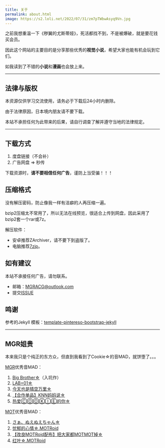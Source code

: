 ```yaml
---
title: 关于
permalink: about.html
image: https://s2.loli.net/2022/07/31/zm7pTWbwAsyq9Vn.jpg
---
```


之前我想重温一下《秽翼的尤斯蒂娅》，死活都找不到，不是被爆破，就是要花钱买会员。

因此这个网站的主要目的是分享那些优秀的**视觉小说**，希望大家也能有机会玩到它们。

如我读到了不错的**小说**和**漫画**也会放上来。

<hr/>

## 法律与版权

本资源仅供学习交流使用，请务必于下载后24小时内删除。

由于法律原因，日本境内朋友请不要下载。

本站不承担任何为此带来的后果，请自行调查了解并遵守当地的法律规定。

<hr/>

## 下载方式

1. 度盘链接（不会补）
2. 广告网盘 => 秒传

下载资源时，**请不要相信任何广告**，谨防上当受骗！！！

## 压缩格式

没有解压密码，防止像我一样有洁癖的人再压缩一遍。

bzip2压缩太不常用了，所以无法在线预览，很适合上传到网盘，因此采用了bzip2套一个rar或7z。

解压软件：

- 安卓推荐ZArchiver，请不要下到盗版了。
- 电脑推荐[7zip](https://www.7-zip.org/)。

## 如有建议

本站不承接任何广告，请勿联系。

- 邮箱：[MGRACG@outlook.com](mailto:MGRACG@outlook.com)
- 提交[ISSUE](https://github.com/MGRACG/mgracg.github.io/issues)

## 鸣谢

参考的Jekyll 模板：[template-pintereso-bootstrap-jekyll](https://wowthemesnet.github.io/template-pintereso-bootstrap-jekyll/index.html)

<hr/>

## MGR姐贵

本来我只是个纯正的东方众，但直到我看到了Cookie☆的音MAD，就饼堕了。。。

[MGR](https://cookie.fandom.com/zh/wiki/MGR%E5%A7%90%E8%B4%B5)优秀音MAD：

1. [Big Brother☆](https://www.bilibili.com/video/BV1WW411r7tW)（入坑作）
2. [LAB=01☆](https://www.bilibili.com/video/BV1S34y1J73A)
3. [今天也是晴空万里☆](https://www.bilibili.com/video/BV15E411F7NR)
4. [【合作单品】KNN妈妈说☆](https://www.bilibili.com/video/BV18U4y1W7Z1)
5. [热爱ⒸⓄⓄⓀⒾⒺ的你☆](https://www.bilibili.com/video/BV1Br4y1e7Qs)

[MOT](https://cookie.fandom.com/zh/wiki/MOT%E5%A7%90%E8%B4%B5)优秀音MAD：

1. [さぁ、ぬえぬえちゃん☆](https://www.bilibili.com/video/BV1K3411G7BV)
2. [忧郁的心情☆.MOTRoid](https://www.bilibili.com/video/BV1sN4y1g7YD)
3. [【改良MOTRoid配布】把大家都MOTMOT掉☆](https://www.bilibili.com/video/BV1DA411F7Uj)
4. [红叶☆.MOTRoid](https://www.bilibili.com/video/BV1Ng411j723)
